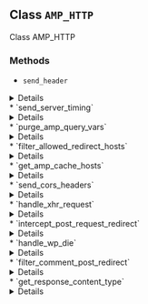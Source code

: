 ## Class `AMP_HTTP`

Class AMP_HTTP

### Methods
* `send_header`

<details>

```php
static public send_header( $name, $value, $args = array() )
```

Send an HTTP response header.

This largely exists to facilitate unit testing but it also provides a better interface for sending headers.


</details>
* `send_server_timing`

<details>

```php
static public send_server_timing( $name, $duration = null, $description = null )
```

Send Server-Timing header.

If WP_DEBUG is not enabled and an admin user (who can manage_options) is not logged-in, the Server-Header will not be sent.


</details>
* `purge_amp_query_vars`

<details>

```php
static public purge_amp_query_vars()
```

Remove query vars that come in requests such as for amp-live-list.

WordPress should generally not respond differently to requests when these parameters are present. In some cases, when a query param such as __amp_source_origin is present then it would normally get included into pagination links generated by get_pagenum_link(). The validating sanitizer empties out links that contain this string as it matches the disallowed_value_regex. So by preemptively scrubbing any reference to these query vars we can ensure that WordPress won&#039;t end up referencing them in any way.


</details>
* `filter_allowed_redirect_hosts`

<details>

```php
static public filter_allowed_redirect_hosts( $allowed_hosts )
```

Filter the allowed redirect hosts to include AMP caches.


</details>
* `get_amp_cache_hosts`

<details>

```php
static public get_amp_cache_hosts()
```

Get list of AMP cache hosts (that is, CORS origins).


</details>
* `send_cors_headers`

<details>

```php
static public send_cors_headers()
```

Send cors headers.

From the AMP docs: Restrict requests to source origins In all fetch requests, the AMP Runtime passes the &quot;__amp_source_origin&quot; query parameter, which contains the value of the source origin (for example, &quot;https://publisher1.com&quot;).
 To restrict requests to only source origins, check that the value of the &quot;__amp_source_origin&quot; parameter is within a set of the Publisher&#039;s own origins.
 Access-Control-Allow-Origin: &lt;origin&gt; This header is a W3 CORS Spec requirement, where origin refers to the requesting origin that was allowed via the CORS Origin request header (for example, &quot;https://&lt;publisher&#039;s subdomain&gt;.cdn.ampproject.org&quot;).
 Although the W3 CORS spec allows the value of * to be returned in the response, for improved security, you should:
 - If the Origin header is present, validate and echo the value of the Origin header. - If the Origin header isn&#039;t present, validate and echo the value of the &quot;__amp_source_origin&quot;.
 (Otherwise, no Access-Control-Allow-Origin header is sent.)
 AMP-Access-Control-Allow-Source-Origin: &lt;source-origin&gt; This header allows the specified source-origin to read the authorization response. The source-origin is the value specified and verified in the &quot;__amp_source_origin&quot; URL parameter (for example, &quot;https://publisher1.com&quot;).
 Access-Control-Expose-Headers: AMP-Access-Control-Allow-Source-Origin This header simply allows the CORS response to contain the AMP-Access-Control-Allow-Source-Origin header.


</details>
* `handle_xhr_request`

<details>

```php
static public handle_xhr_request()
```

Hook into a POST form submissions, such as the comment form or some other form submission.


</details>
* `intercept_post_request_redirect`

<details>

```php
static public intercept_post_request_redirect( $location )
```

Intercept the response to a POST request.


</details>
* `handle_wp_die`

<details>

```php
static public handle_wp_die( $error, $title = '', $args = array() )
```

New error handler for AMP form submission.


</details>
* `filter_comment_post_redirect`

<details>

```php
static public filter_comment_post_redirect( $url, $comment )
```

Handle comment_post_redirect to ensure page reload is done when comments_live_list is not supported, while sending back a success message when it is.


</details>
* `get_response_content_type`

<details>

```php
static public get_response_content_type()
```

Get the Content-Type for the response.


</details>
